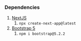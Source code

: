 ### Dependencies

1. [NextJS](https://nextjs.org/docs/getting-started)
   1. `npx create-next-app@latest`
1. [Bootstrap 5](https://getbootstrap.com/docs/5.0/getting-started/introduction/)
   1. `npm i bootstrap@5.2.2`

